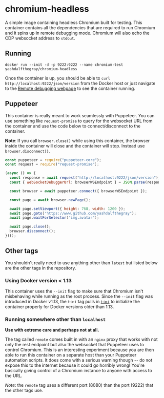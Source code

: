 # chromium-headless

A simple image containing headless Chromium built for testing. This container contains all the dependencies that are required to run Chromium and it spins up in remote debugging mode. Chromium will also echo the CDP websocket address to `stdout`.

## Running

`docker run --init -d -p 9222:9222 --name chromium-test yashdalfthegray/chromium-headless`

Once the container is up, you should be able to `curl http://localhost:9222/json/version` from the Docker host or just navigate to the [Remote debugging webpage](http://localhost:9222/) to see the container running.

## Puppeteer

This container is really meant to work seamlessly with Puppeteer. You can use something like `request-promise` to query for the websocket URL from the container and use the code below to connect/disconnect to the container.

**Note**: If you call `browser.close()` while using this container, the browser inside the container will close and the container will stop. Instead use `browser.disconnect()`.

```js
const puppeteer = require("puppeteer-core");
const request = require("request-promise");

(async () => {
  const response = await request("http://localhost:9222/json/version");
  const { webSocketDebuggerUrl: browserWSEndpoint } = JSON.parse(response);

  const browser = await puppeteer.connect({ browserWSEndpoint });

  const page = await browser.newPage();

  await page.setViewport({ height: 768, width: 1200 });
  await page.goto("https://www.github.com/yashdalfthegray");
  await page.waitForSelector("img.avatar");

  await page.close();
  browser.disconnect();
})();
```

## Other tags

You shouldn't really need to use anything other than `latest` but listed below are the other tags in the repository.

### Using Docker version < 1.13

This container uses the `--init` flag to make sure that Chromium isn't misbehaving while running as the root process. Since the `--init` flag was introduced in Docker v1.13, the `tini` tag pulls in [`tini`](https://github.com/krallin/tini) to initialize the container properly for Docker versions older than 1.13.

### Running somewhere other than `localhost`

**Use with extreme care and perhaps not at all.**

The tag called `remote` comes built in with an `nginx` proxy that works with not only the rest endpoint but also the websocket that Puppeteer uses to control Chromium. This is an interesting experiment because you are then able to run this container on a separate host than your Puppeteer automation scripts. It does come with a serious warning though -- do not expose this to the internet because it could go horribly wrong! You're basically giving control of a Chromium instance to anyone with access to the URL.

_Note_: the `remote` tag uses a different port (8080) than the port (9222) that the other tags use.
